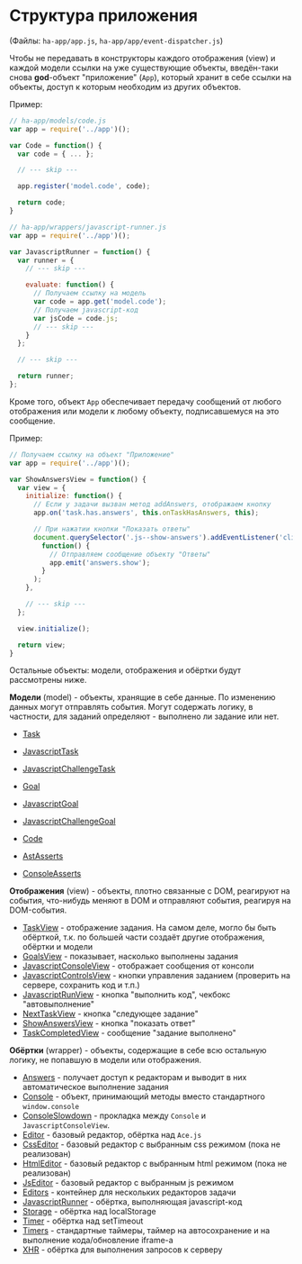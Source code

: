 Структура приложения
====================

(Файлы: `ha-app/app.js`, `ha-app/app/event-dispatcher.js`)

Чтобы не передавать в конструкторы каждого отображения (view) и каждой модели
ссылки на уже существующие объекты, введён-таки снова **god**-объект
"приложение" (`App`), который хранит в себе ссылки на объекты,
доступ к которым необходим из других объектов.

Пример:

```javascript
// ha-app/models/code.js
var app = require('../app')();

var Code = function() {
  var code = { ... };

  // --- skip ---

  app.register('model.code', code);

  return code;
}

// ha-app/wrappers/javascript-runner.js
var app = require('../app')();

var JavascriptRunner = function() {
  var runner = {
    // --- skip ---

    evaluate: function() {
      // Получаем ссылку на модель
      var code = app.get('model.code');
      // Получаем javascript-код
      var jsCode = code.js;
      // --- skip ---
    }
  };

  // --- skip ---

  return runner;
};


```

Кроме того, объект `App` обеспечивает передачу сообщений от любого отображения
или модели к любому объекту, подписавшемуся на это сообщение.

Пример:

```javascript
// Получаем ссылку на объект "Приложение"
var app = require('../app')();

var ShowAnswersView = function() {
  var view = {
    initialize: function() {
      // Если у задачи вызван метод addAnswers, отображаем кнопку
      app.on('task.has.answers', this.onTaskHasAnswers, this);

      // При нажатии кнопки "Показать ответы"
      document.querySelector('.js--show-answers').addEventListener('click',
        function() {
          // Отправляем сообщение объекту "Ответы"
          app.emit('answers.show');
        }
      );
    },

    // --- skip ---
  };

  view.initialize();

  return view;
}
```

Остальные объекты: модели, отображения и обёртки будут рассмотрены ниже.

**Модели** (model) - объекты, хранящие в себе данные. По изменению
данных могут отправлять события. Могут содержать логику, в частности,
для заданий определяют - выполнено ли задание или нет.

 * [Task](./models/task.md)
 * [JavascriptTask](./models/javascript-task.md)
 * [JavascriptChallengeTask](./models/javascript-challenge-task.md)
 * [Goal](./models/goal.md)
 * [JavascriptGoal](./models/javascript-goal.md)
 * [JavascriptChallengeGoal](./models/javascript-challenge-goal.md)
 * [Code](./models/code.md)

 * [AstAsserts](./models/ast-asserts.md)
 * [ConsoleAsserts](./models/console-asserts.md)

**Отображения** (view) - объекты, плотно связанные с DOM, реагируют
на события, что-нибудь меняют в DOM и отправляют события, реагируя
на DOM-события.

 * [TaskView](./views/task-view.md) - отображение задания. На самом деле, могло бы быть обёрткой, т.к. по большей части создаёт другие отображения, обёртки и модели
 * [GoalsView](./views/goals-view.md) - показывает, насколько выполнены задания
 * [JavascriptConsoleView](./views/javascript-console-view.md) - отображает сообщения от консоли
 * [JavascriptControlsView](./views/javascript-controls-view.md) - кнопки управления заданием (проверить на сервере, сохранить код и т.п.)
 * [JavascriptRunView](./views/javascript-run-view.md) - кнопка "выполнить код", чекбокс "автовыполнение"
 * [NextTaskView](./views/next-task-view.md) - кнопка "следующее задание"
 * [ShowAnswersView](./views/show-answers-view.md) - кнопка "показать ответ"
 * [TaskCompletedView](./views/task-completed-view.md) - сообщение "задание выполнено"

**Обёртки** (wrapper) - объекты, содержащие в себе всю остальную логику,
не попавшую в модели или отображения.

 * [Answers](./wrappers/answers.md) - получает доступ к редакторам и выводит в них автоматическое выполнение задания
 * [Console](./wrappers/console.md) - объект, принимающий методы вместо стандартного `window.console`
 * [ConsoleSlowdown](./wrappers/console-slowdown.md) - прокладка между `Console` и `JavascriptConsoleView`.
 * [Editor](./wrappers/editor.md) - базовый редактор, обёртка над `Ace.js`
 * [CssEditor](./wrappers/css-editor.md) - базовый редактор с выбранным css режимом (пока не реализован)
 * [HtmlEditor](./wrappers/editors/html-editor.md) - базовый редактор с выбранным html режимом (пока не реализован)
 * [JsEditor](./wrappers/editors/js-editor.md) - базовый редактор с выбранным js режимом
 * [Editors](./wrappers/editors.md) - контейнер для нескольких редакторов задачи
 * [JavascriptRunner](./wrappers/javascript-runner.md) - обёртка, выполняющая javascript-код
 * [Storage](./wrappers/storage.md) - обёртка над localStorage
 * [Timer](./wrappers/timer.md) - обёртка над setTimeout
 * [Timers](./wrappers/timers.md) - стандартные таймеры, таймер на автосохранение и на выполнение кода/обновление iframe-а
 * [XHR](./wrappers/xhr.md) - обёртка для выполнения запросов к серверу
 
